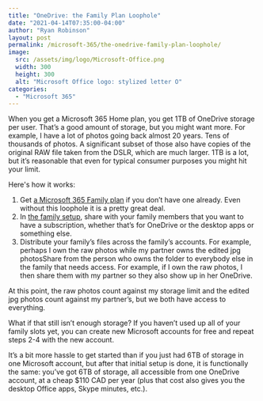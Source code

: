 ```yaml
---
title: "OneDrive: the Family Plan Loophole"
date: "2021-04-14T07:35:00-04:00"
author: "Ryan Robinson"
layout: post
permalink: /microsoft-365/the-onedrive-family-plan-loophole/
image:
  src: /assets/img/logo/Microsoft-Office.png
  width: 300
  height: 300
  alt: "Microsoft Office logo: stylized letter O"
categories:
  - "Microsoft 365"
---
```


When you get a Microsoft 365 Home plan, you get 1TB of OneDrive storage per user. That’s a good amount of storage, but you might want more. For example, I have a lot of photos going back almost 20 years. Tens of thousands of photos. A significant subset of those also have copies of the original RAW file taken from the DSLR, which are much larger. 1TB is a lot, but it’s reasonable that even for typical consumer purposes you might hit your limit.

Here's how it works:

1. Get [a Microsoft 365 Family plan](https://www.microsoft.com/en-ca/microsoft-365/p/microsoft-365-family/cfq7ttc0k5dm?activetab=pivot%3aoverviewtab) if you don’t have one already. Even without this loophole it is a pretty great deal.
2. In [the family setup](https://account.microsoft.com/services/microsoft365/overview), share with your family members that you want to have a subscription, whether that’s for OneDrive or the desktop apps or something else.
3. Distribute your family’s files across the family’s accounts. For example, perhaps I own the raw photos while my partner owns the edited jpg photosShare from the person who owns the folder to everybody else in the family that needs access. For example, if I own the raw photos, I then share them with my partner so they also show up in her OneDrive.

At this point, the raw photos count against my storage limit and the edited jpg photos count against my partner’s, but we both have access to everything.

What if that still isn’t enough storage? If you haven’t used up all of your family slots yet, you can create new Microsoft accounts for free and repeat steps 2-4 with the new account.

It’s a bit more hassle to get started than if you just had 6TB of storage in one Microsoft account, but after that initial setup is done, it is functionally the same: you’ve got 6TB of storage, all accessible from one OneDrive account, at a cheap $110 CAD per year (plus that cost also gives you the desktop Office apps, Skype minutes, etc.).
